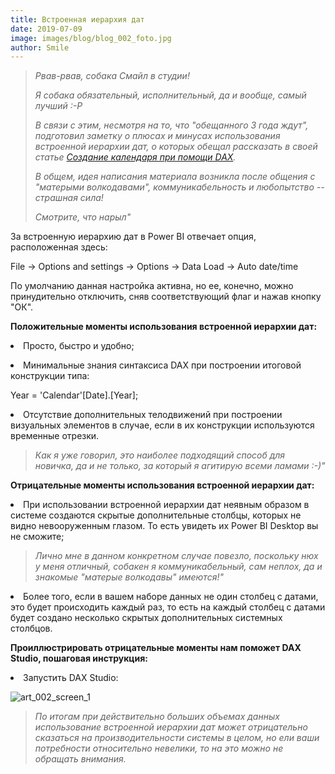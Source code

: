 ```yaml
---
title: Встроенная иерархия дат
date: 2019-07-09
image: images/blog/blog_002_foto.jpg
author: Smile
---
```


> *Рвав-рвав, собака Смайл в студии!*
>
> *Я собака обязательный, исполнительный, да и вообще, самый лучший :-Р*
>
> *В связи с этим, несмотря на то, что "обещанного 3 года ждут", подготовил заметку о плюсах и минусах использования встроенной иерархии дат, о которых обещал рассказать в своей статье [Создание календаря при помощи DAX](https://kkadikin.ru/ru/blog/article_001/).*
>
> *В общем, идея написания материала возникла после общения с "матерыми волкодавами", коммуникабельность и любопытство -- страшная сила!*
>
> *Смотрите, что нарыл"*

За встроенную иерархию дат в Power BI отвечает опция, расположенная здесь:

File -> Options and settings -> Options -> Data Load -> Auto date/time

По умолчанию данная настройка активна, но ее, конечно, можно принудительно отключить, сняв соответствующий флаг и нажав кнопку "ОК".

**Положительные моменты использования встроенной иерархии дат:**

**<li>** Просто, быстро и удобно;

**<li>** Минимальные знания синтаксиса DAX при построении итоговой конструкции типа: 

Year = 'Calendar'[Date].[Year];

**<li>** Отсутствие дополнительных телодвижений при построении визуальных элементов в случае, если в их конструкции используются временные отрезки.

> *Как я уже говорил, это наиболее подходящий способ для новичка, да и не только, за который я агитирую всеми ламами :-)"*

**Отрицательные моменты использования встроенной иерархии дат:**

**<li>** При использовании встроенной иерархии дат неявным образом в системе создаются скрытые дополнительные столбцы, которых не видно невооруженным глазом. То есть увидеть их Power BI Desktop вы не сможите;

> *Лично мне в данном конкретном случае повезло, поскольку нюх у меня отличный, собакен я коммуникабельный, сам неплох, да и знакомые "матерые волкодавы" имеются!"*

**<li>** Более того, если в вашем наборе данных не один столбец с датами, это будет происходить каждый раз, то есть на каждый столбец с датами будет создано несколько скрытых дополнительных системных столбцов.

**Проиллюстрировать отрицательные моменты нам поможет DAX Studio, пошаговая инструкция:**

**<li>** Запустить DAX Studio:

![art_002_screen_1](https://kkadikin.ru/images/blog/art_002_screen_1.jpg)





> *По итогам при действительно больших объемах данных использование встроенной иерархии дат может отрицательно сказаться на производительности системы в целом, но ели ваши потребности относительно невелики, то на это можно не обращать внимания.*

